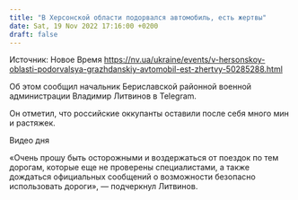 ```yaml
---
title: "В Херсонской области подорвался автомобиль, есть жертвы"
date: Sat, 19 Nov 2022 17:16:00 +0200
draft: false
---
```

Источник: Новое Время https://nv.ua/ukraine/events/v-hersonskoy-oblasti-podorvalsya-grazhdanskiy-avtomobil-est-zhertvy-50285288.html


Об этом сообщил начальник Бериславской районной военной администрации Владимир Литвинов в Telegram.

Он отметил, что российские оккупанты оставили после себя много мин и растяжек.

 Видео дня   

«Очень прошу быть осторожными и воздержаться от поездок по тем дорогам, которые еще не проверены специалистами, а также дождаться официальных сообщений о возможности безопасно использовать дороги», — подчеркнул Литвинов.
